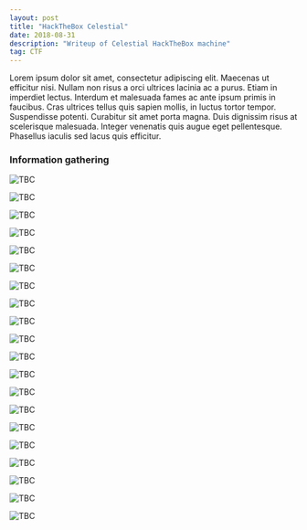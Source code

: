 ```yaml
---
layout: post
title: "HackTheBox Celestial"
date: 2018-08-31 
description: "Writeup of Celestial HackTheBox machine"
tag: CTF
---   
```


Lorem ipsum dolor sit amet, consectetur adipiscing elit. Maecenas ut efficitur nisi. Nullam non risus a orci ultrices lacinia ac a purus. Etiam in imperdiet lectus. Interdum et malesuada fames ac ante ipsum primis in faucibus. Cras ultrices tellus quis sapien mollis, in luctus tortor tempor. Suspendisse potenti. Curabitur sit amet porta magna. Duis dignissim risus at scelerisque malesuada. Integer venenatis quis augue eget pellentesque. Phasellus iaculis sed lacus quis efficitur. 

### Information gathering

![](/images/posts/Celestial/img1.png "TBC")

![](/images/posts/Celestial/img2.png "TBC")

![](/images/posts/Celestial/img3.png "TBC")

![](/images/posts/Celestial/img4.png "TBC")

![](/images/posts/Celestial/img5.png "TBC")

![](/images/posts/Celestial/img6.png "TBC")

![](/images/posts/Celestial/img7.png "TBC")

![](/images/posts/Celestial/img8.png "TBC")

![](/images/posts/Celestial/img9.png "TBC")

![](/images/posts/Celestial/img10.png "TBC")

![](/images/posts/Celestial/img11.png "TBC")

![](/images/posts/Celestial/img12.png "TBC")

![](/images/posts/Celestial/img13.png "TBC")

![](/images/posts/Celestial/img14.png "TBC")

![](/images/posts/Celestial/img15.png "TBC")

![](/images/posts/Celestial/img16.png "TBC")

![](/images/posts/Celestial/img17.png "TBC")

![](/images/posts/Celestial/img18.png "TBC")

![](/images/posts/Celestial/img19.png "TBC")

![](/images/posts/Celestial/img20.png "TBC")
